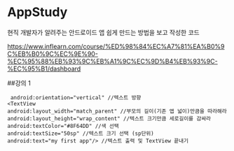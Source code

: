 # AppStudy
현직 개발자가 알려주는 안드로이드 앱 쉽게 만드는 방법을 보고 작성한 코드

https://www.inflearn.com/course/%ED%98%84%EC%A7%81%EA%B0%9C%EB%B0%9C%EC%9E%90-%EC%95%88%EB%93%9C%EB%A1%9C%EC%9D%B4%EB%93%9C-%EC%95%B1/dashboard

##강의 1
```
 android:orientation="vertical" //텍스트 방향
<TextView
android:layout_width="match_parent" //부모의 길이(기존 앱 넓이)만큼을 따라해라
android:layout_height="wrap_content" //텍스트 크기만큼 세로길이를 감싸라
android:textColor="#8F64DD" //색 선택
android:textSize="50sp" //텍스트 크기 선택 (sp단위)
android:text="my first app"/> //텍스트 출력 및 TextView 끝내기
```
